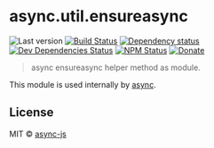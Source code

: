 # async.util.ensureasync

![Last version](https://img.shields.io/github/tag/async-js/ensureasync.svg?style=flat-square)
[![Build Status](http://img.shields.io/travis/async-js/ensureasync/master.svg?style=flat-square)](https://travis-ci.org/async-js/ensureasync)
[![Dependency status](http://img.shields.io/david/async-js/ensureasync.svg?style=flat-square)](https://david-dm.org/async-js/ensureasync)
[![Dev Dependencies Status](http://img.shields.io/david/dev/async-js/ensureasync.svg?style=flat-square)](https://david-dm.org/async-js/ensureasync#info=devDependencies)
[![NPM Status](http://img.shields.io/npm/dm/ensureasync.svg?style=flat-square)](https://www.npmjs.org/package/ensureasync)
[![Donate](https://img.shields.io/badge/donate-paypal-blue.svg?style=flat-square)](https://paypal.me/kikobeats)

> async ensureasync helper method as module.

This module is used internally by [async](https://github.com/async-js/async).

## License

MIT © [async-js](https://github.com/async-js)

